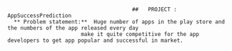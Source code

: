                                            ##   PROJECT : AppSuccessPrediction
      ** Problem statement:**  Huge number of apps in the play store and the numbers of the app released every day
                           make it quite competitive for the app developers to get app popular and successful in market.     

